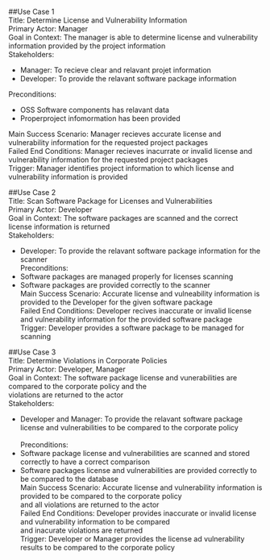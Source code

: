 
##Use Case 1 <br />
Title: Determine License and Vulnerability Information <br />
Primary Actor: Manager <br />
Goal in Context: The manager is able to determine license and vulnerability information provided by the project information <br />
Stakeholders: <br />
  * Manager: To recieve clear and relavant projet information <br />
  * Developer: To provide the relavant software package information <br />
  
Preconditions: <br />
  * OSS Software components has relavant data <br />
  * Properproject infomormation has been provided <br />
  
Main Success Scenario: Manager recieves accurate license and vulnerability information for the requested project packages <br />
Failed End Conditions: Manager recieves inacurrate or invalid license and vulnerability information for the requested project packages <br />
Trigger: Manager identifies project information to which license and vulnerability information is provided <br />


##Use Case 2 <br />
Title: Scan Software Package for Licenses and Vulnerabilities <br />
Primary Actor: Developer <br />
Goal in Context: The software packages are scanned and the correct license information is returned <br />
Stakeholders: <br />
  * Developer: To provide the relavant software package information for the scanner <br />
Preconditions: <br />
  * Software packages are managed properly for licenses scanning <br />
  * Software packages are provided correctly to the scanner <br />
Main Success Scenario: Accurate license and vulneability information is provided to the Developer for the given software package <br />
Failed End Conditions: Developer recives inaccurate or invalid license and vulnerability information for the provided software package <br />
Trigger: Developer provides a software package to be managed for scanning <br />


##Use Case 3 <br />
Title: Determine Violations in Corporate Policies <br />
Primary Actor: Developer, Manager <br />
Goal in Context: The software package license and vunerabilities are compared to the corporate policy and the <br />
violations are returned to the actor <br />
Stakeholders: <br />
  * Developer and Manager: To provide the relavant software package license and vulnerabilities to be compared to the corporate policy <br />  
Preconditions: <br />
  * Software package license and vulnerabilities are scanned and stored correctly to have a correct comparison <br />
  * Software packages license and vulnerabilities are provided correctly to be compared to the database <br />
Main Success Scenario: Accurate license and vulnerability information is provided to be compared to the corporate policy <br />
and all violations are returned to the actor <br />
Failed End Conditions: Developer provides inaccurate or invalid license and vulnerability information to be compared <br />
and inacurate violations are returned <br />
Trigger: Developer or Manager provides the license ad vulnerability results to be compared to the corporate policy <br />
